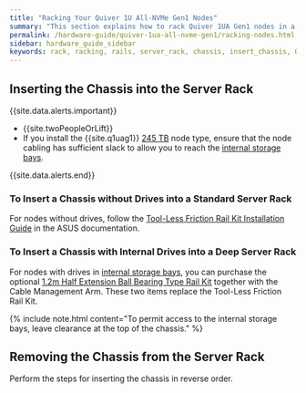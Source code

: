```yaml
---
title: "Racking Your Quiver 1U All-NVMe Gen1 Nodes"
summary: "This section explains how to rack Quiver 1UA Gen1 nodes in a data center."
permalink: /hardware-guide/quiver-1ua-all-nvme-gen1/racking-nodes.html
sidebar: hardware_guide_sidebar
keywords: rack, racking, rails, server_rack, chassis, insert_chassis, Quiver_1U_All-NVMe_Gen1, Quiver, Quiver_1UA
---
```


<a id="insert-chassis"></a>
## Inserting the Chassis into the Server Rack
{{site.data.alerts.important}}
<ul>
  <li>{{site.twoPeopleOrLift}}</li>
  <li>If you install the {{site.q1uag1}} <a href="technical-specifications.html">245 TB</a> node type, ensure that the node cabling has sufficient slack to allow you to reach the <a href="drive-bay-mapping.html#nvme-drives-in-internal-storage-bays">internal storage bays</a>.</li>
</ul>
{{site.data.alerts.end}}

### To Insert a Chassis without Drives into a Standard Server Rack
For nodes without drives, follow the [Tool-Less Friction Rail Kit Installation Guide](https://dlcdnets.asus.com/pub/ASUS/server/RS520-E9-RS8/Manual/E21630_Tool-less_Friction_Rail_Kit_Installation_Guide_EM_WEB.pdf?model=RS500A-E12-RS12U) in the ASUS documentation.

### To Insert a Chassis with Internal Drives into a Deep Server Rack
For nodes with drives in [internal storage bays](drive-bay-mapping.html#nvme-drives-in-internal-storage-bays), you can purchase the optional [1.2m Half Extension Ball Bearing Type Rail Kit](https://dlcdnets.asus.com/pub/ASUS/server/RS500A-E11/manual/1.2m_Half_Extension_Ball_bearing_Type_Rail_Kit_Instruction_13SV000IAM0901.pdf?model=RS500A-E12-RS12U) together with the Cable Management Arm. These two items replace the Tool-Less Friction Rail Kit.

{% include note.html content="To permit access to the internal storage bays, leave clearance at the top of the chassis." %}

<a id="remove-chassis"></a>
## Removing the Chassis from the Server Rack
Perform the steps for inserting the chassis in reverse order.
